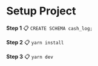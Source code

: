 # Setup Project

**Step 1**
📋 `CREATE SCHEMA cash_log;`

**Step 2**
📋 `yarn install`

**Step 3**
📋 `yarn dev`
